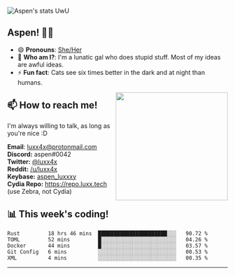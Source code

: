 ![Aspen's stats UwU](https://github-readme-stats.vercel.app/api?username=aspenluxxxy&show_icons=true&theme=onedark)

## Aspen! 🏳️‍⚧️

 - 😄 **Pronouns**: [She/Her](https://www.mypronouns.org/she-her)
 - 👩 **Who am I?**: I'm a lunatic gal who does stupid stuff. Most of my ideas are awful ideas.  
 - ⚡ **Fun fact**: <!--START_SECTION:catfact-->Cats see six times better in the dark and at night than humans.<!--END_SECTION:catfact-->
 
<img align="right" src="https://raw.githubusercontent.com/aspenluxxxy/aspenluxxxy/master/crab.jpg" width="256px" height="247px" />  

## 📫 How to reach me!
I'm always willing to talk, as long as you're nice :D

**Email**: luxx4x@protonmail.com  
**Discord:** aspen#0042  
**Twitter:** [@luxx4x](https://twitter.com/luxx4x)  
**Reddit:** [/u/luxx4x](https://reddit.com/user/luxx4x/)  
**Keybase:** [aspen_luxxxy](https://keybase.io/aspen_luxxxy)  
**Cydia Repo:** https://repo.luxx.tech (use Zebra, not Cydia)

## 📊 **This week's coding!**
<!--START_SECTION:waka-->
```text
Rust         18 hrs 46 mins  ██████████████████████░░░   90.72 % 
TOML         52 mins         █░░░░░░░░░░░░░░░░░░░░░░░░   04.26 % 
Docker       44 mins         █░░░░░░░░░░░░░░░░░░░░░░░░   03.57 % 
Git Config   6 mins          ░░░░░░░░░░░░░░░░░░░░░░░░░   00.53 % 
XML          4 mins          ░░░░░░░░░░░░░░░░░░░░░░░░░   00.35 %
```
<!--END_SECTION:waka-->

-------
